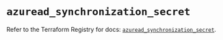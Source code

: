 # `azuread_synchronization_secret`

Refer to the Terraform Registry for docs: [`azuread_synchronization_secret`](https://registry.terraform.io/providers/hashicorp/azuread/3.3.0/docs/resources/synchronization_secret).
